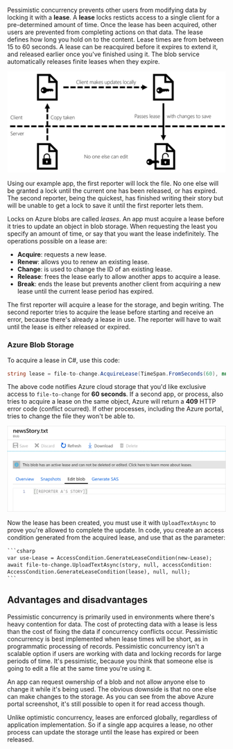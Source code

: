 ﻿Pessimistic concurrency prevents other users from modifying data by locking it with a **lease**. A **lease** locks resticts access to a single client for a pre-determined amount of time. Once the lease has been acquired, other users are prevented from completing actions on that data. The lease defines how long you hold on to the content. Lease times are from between 15 to 60 seconds. A lease can be reacquired before it expires to extend it, and released earlier once you've finished using it. The blob service automatically releases finite leases when they expire.

![Pessimistic approach to concurrency workflow](../media/pessitimistic.png)
<!-- TODO replace with studio graphics -->

Using our example app, the first reporter will lock the file. No one else will be granted a lock until the current one has been released, or has expired. The second reporter, being the quickest, has finished writing their story but will be unable to get a lock to save it until the first reporter lets them.

Locks on Azure blobs are called *leases*. An app must acquire a lease before it tries to update an object in blob storage. When requesting the least you specify an amount of time, or say that you want the lease indefinitely. The operations possible on a lease are:

- **Acquire**: requests a new lease.
- **Renew**: allows you to renew an existing lease.
- **Change**: is used to change the ID of an existing lease.
- **Release**: frees the lease early to allow another apps to acquire a lease.
- **Break**: ends the lease but prevents another client from acquiring a new lease until the current lease period has expired.

The first reporter will acquire a lease for the storage, and begin writing. The second reporter tries to acquire the lease before starting and receive an error, because there's already a lease in use. The reporter will have to wait until the lease is either released or expired.

### Azure Blob Storage

To acquire a lease in C#, use this code:

```csharp
string lease = file-to-change.AcquireLease(TimeSpan.FromSeconds(60), null);
```

The above code notifies Azure cloud storage that you'd like exclusive access to `file-to-change` for **60 seconds**. If a second app, or process, also tries to acquire a lease on the same object, Azure will return a **409** HTTP error code (conflict ocurred). If other processes, including the Azure portal, tries to change the file they won't be able to.

![Screenshot of the Azure portal showing the storage as read only](../media/read-only-blob.png)

Now the lease has been created, you must use it with `UploadTextAsync` to prove you're allowed to complete the update. In code, you create an access condition generated from the acquired lease, and use that as the parameter:

    ```csharp
    var use-Lease = AccessCondition.GenerateLeaseCondition(new-Lease);
    await file-to-change.UploadTextAsync(story, null, accessCondition: AccessCondition.GenerateLeaseCondition(lease), null, null);
    ```
## Advantages and disadvantages

Pessimistic concurrency is primarily used in environments where there's heavy contention for data. The cost of protecting data with a lease is less than the cost of fixing the data if concurrency conflicts occur. Pessimistic concurrency is best implemented when lease times will be short, as in programmatic processing of records. Pessimistic concurrency isn't a scalable option if users are working with data and locking records for large periods of time. It's pessimistic, because you think that someone else is going to edit a file at the same time you're using it.

An app can request ownership of a blob and not allow anyone else to change it while it's being used. The obvious downside is that no one else can make changes to the storage. As you can see from the above Azure portal screenshot, it's still possible to open it for read access though.

Unlike optimistic concurrency, leases are enforced globally, regardless of application implementation. So if a single app acquires a lease, no other process can update the storage until the lease has expired or been released.
